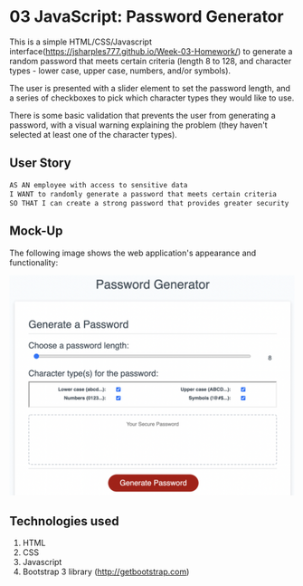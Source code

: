 # 03 JavaScript: Password Generator

This is a simple HTML/CSS/Javascript interface(https://jsharples777.github.io/Week-03-Homework/) to generate a random
password that meets certain criteria (length 8 to 128, and character types - lower case, upper case, numbers, and/or symbols).

The user is presented with a slider element to set the password length, and a series of checkboxes to pick which character types they would like to use.

There is some basic validation that prevents the user from generating a password, with a visual warning explaining the problem (they haven't selected at least one of the character types).

## User Story

```
AS AN employee with access to sensitive data
I WANT to randomly generate a password that meets certain criteria
SO THAT I can create a strong password that provides greater security
```

## Mock-Up

The following image shows the web application's appearance and functionality:

![The Password Generator application displays a red button to "Generate Password".](./assets/images/screenshot.png)

## Technologies used
1. HTML 
2. CSS
3. Javascript
4. Bootstrap 3 library (http://getbootstrap.com)